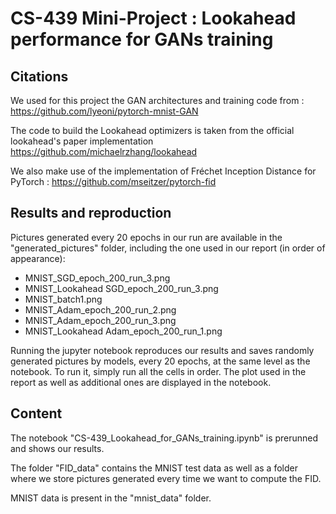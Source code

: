 
# CS-439 Mini-Project : Lookahead performance for GANs training

## Citations

We used for this project the GAN architectures and training code from : https://github.com/lyeoni/pytorch-mnist-GAN

The code to build the Lookahead optimizers is taken from the official lookahead's paper implementation https://github.com/michaelrzhang/lookahead

We also make use of the implementation of Fréchet Inception Distance for PyTorch : https://github.com/mseitzer/pytorch-fid

## Results and reproduction

Pictures generated every 20 epochs in our run are available in the "generated_pictures" folder, including the one used in our report (in order of appearance):
* MNIST_SGD_epoch_200_run_3.png
* MNIST_Lookahead SGD_epoch_200_run_3.png
* MNIST_batch1.png
* MNIST_Adam_epoch_200_run_2.png
* MNIST_Adam_epoch_200_run_3.png
* MNIST_Lookahead Adam_epoch_200_run_1.png

Running the jupyter notebook reproduces our results and saves randomly generated pictures by models, every 20 epochs, at the same level as the notebook. To run it, simply run all the cells in order. The plot used in the report as well as additional ones are displayed in the notebook.

## Content

The notebook "CS-439_Lookahead_for_GANs_training.ipynb" is prerunned and shows our results.

The folder "FID_data" contains the MNIST test data as well as a folder where we store pictures generated every time we want to compute the FID.

MNIST data is present in the  "mnist_data" folder.

